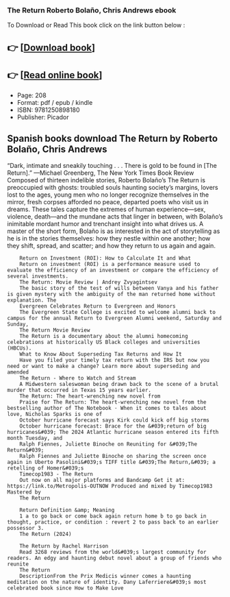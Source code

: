 ### The Return Roberto Bolaño, Chris Andrews ebook

To Download or Read This book click on the link button below :

## 👉  [**[Download book](http://ebooksharez.info/download.php?group=book&from=github.com&id=717492&lnk=1064 "Download book")**]

## 👉  [**[Read online book](http://ebooksharez.info/download.php?group=book&from=github.com&id=717492&lnk=1064 "Read online book")**]


* Page: 208
* Format: pdf / epub / kindle
* ISBN: 9781250898180
* Publisher: Picador



## Spanish books download The Return by Roberto Bolaño, Chris Andrews



“Dark, intimate and sneakily touching . . . There is gold to be found in [The Return].” —Michael Greenberg, The New York Times Book Review Composed of thirteen indelible stories, Roberto Bolaño’s The Return is preoccupied with ghosts: troubled souls haunting society’s margins, lovers lost to the ages, young men who no longer recognize themselves in the mirror, fresh corpses afforded no peace, departed poets who visit us in dreams. These tales capture the extremes of human experience—sex, violence, death—and the mundane acts that linger in between, with Bolaño’s inimitable mordant humor and trenchant insight into what drives us. A master of the short form, Bolaño is as interested in the act of storytelling as he is in the stories themselves: how they nestle within one another; how they shift, spread, and scatter; and how they return to us again and again.


        Return on Investment (ROI): How to Calculate It and What
        Return on investment (ROI) is a performance measure used to evaluate the efficiency of an investment or compare the efficiency of several investments.
        The Return: Movie Review | Andrey Zvyagintsev
        The basic story of the test of wills between Vanya and his father is given mystery with the ambiguity of the man returned home without explanation. The 
        Evergreen Celebrates Return to Evergreen and Honors
        The Evergreen State College is excited to welcome alumni back to campus for the annual Return to Evergreen Alumni weekend, Saturday and Sunday, 
        The Return Movie Review
        The Return is a documentary about the alumni homecoming celebrations at historically US Black colleges and universities (HBCUs).
        What to Know About Superseding Tax Returns and How It
        Have you filed your timely tax return with the IRS but now you need or want to make a change? Learn more about superseding and amended 
        The Return - Where to Watch and Stream
        A Midwestern saleswoman being drawn back to the scene of a brutal murder that occurred in Texas 15 years earlier.
        The Return: The heart-wrenching new novel from
        Praise for The Return: The heart-wrenching new novel from the bestselling author of The Notebook · When it comes to tales about love, Nicholas Sparks is one of 
        October hurricane forecast says Kirk could kick off big storms
        October hurricane forecast: Brace for the &#039;return of big hurricanes&#039; The 2024 Atlantic hurricane season entered its fifth month Tuesday, and 
        Ralph Fiennes, Juliette Binoche on Reuniting for &#039;The Return&#039;
        Ralph Fiennes and Juliette Binoche on sharing the screen once again in Uberto Pasolini&#039;s TIFF title &#039;The Return,&#039; a retelling of Homer&#039;s 
        Timecop1983 - The Return
        Out now on all major platforms and Bandcamp Get it at: https://link.to/Metropolis-OUTNOW Produced and mixed by Timecop1983 Mastered by 
        The Return
        
        Return Definition &amp; Meaning
        1 a to go back or come back again return home b to go back in thought, practice, or condition : revert 2 to pass back to an earlier possessor 3.
        The Return (2024)
        
        The Return by Rachel Harrison
        Read 3268 reviews from the world&#039;s largest community for readers. An edgy and haunting debut novel about a group of friends who reunite 
        The Return
        DescriptionFrom the Prix Medicis winner comes a haunting meditation on the nature of identity. Dany Laferriere&#039;s most celebrated book since How to Make Love 
    




